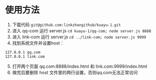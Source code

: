 # 使用方法

1. 下载代码 `git@github.com:linkzhangithub/kuayu-1.git`
2. 进入 qq-com 运行 server.js `cd kuayu-1/qq-com; node server.js 8888`
3. 进入 link-com 运行 server.js `cd ../link-com; node server.js 9999`
4. 找到系统文件并设置host：
```
127.0.0.1 qq.com
127.0.0.1 link.com
```
5. 打开两个页面 qq.com:8888/index.html 和 link.com:9999/index.html
6. 做完后要删除 host 文件里的两行设置，否则qq.com无法正常访问
